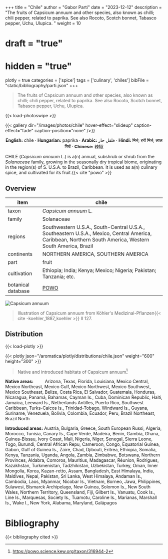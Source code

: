 +++
title = "Chile"
author = "Gabor Parti"
date = "2023-12-12"
description = "The fruits of Capsicum annuum and other species, also known as chilli; chili pepper, related to paprika. See also Rocoto, Scotch bonnet, Tabasco pepper, Uchu, Ulupica. "
weight = 10
# draft = "true"
# hidden = "true"
plotly = true
categories = ['spice']
tags = ['culinary', 'chiles']
bibFile = "static/bibliography/parti.json"
+++

>The fruits of Capsicum annuum and other species, also known as chilli; chili pepper, related to paprika. See also Rocoto, Scotch bonnet, Tabasco pepper, Uchu, Ulupica.  [<i class="fab fa-wikipedia-w"></i>](https://en.wikipedia.org/wiki/Chili_pepper)

{{< load-photoswipe >}}

{{< gallery dir="/images/photos/chile" hover-effect="slideup" caption-effect="fade" caption-position="none" />}}

<center>

**English:** chile · **Hungarian:** paprika · **Arabic:** <span class="arabic-text" dir="rtl">فلفل حار</span> · **Hindi:** <span class="devanagari-text">मिर्च; हरी मिर्च; लाल मिर्च</span> · **Chinese:** <span class="traditional-chinese-text">辣椒</span>

</center>

CHILE (*Capsicum annuum* L.) is a(n) annual, subshrub or shrub from the *Solanaceae* family, growing in the seasonally dry tropical biome, originating in the region(s) of S. U.S.A. to Brazil, Caribbean. It is used as a(n) culinary spice, and cultivated for its fruit.{{< cite "powo" >}}

## Overview

|       item       |                                                                          chile                                                                          |
|------------------|---------------------------------------------------------------------------------------------------------------------------------------------------------|
|       taxon      |                                                                   *Capsicum annuum* L.                                                                  |
|      family      |                                                                        Solanaceae                                                                       |
|      regions     |Southwestern U.S.A., South-Central U.S.A., Southeastern U.S.A., Mexico, Central America, Caribbean, Northern South America, Western South America, Brazil|
|    continents    |                                                            NORTHERN AMERICA, SOUTHERN AMERICA                                                           |
|       part       |                                                                          fruit                                                                          |
|    cultivation   |                                            Ethiopia; India; Kenya; Mexico; Nigeria; Pakistan; Tanzania; etc.                                            |
|botanical database|                                                   [POWO](https://powo.science.kew.org/taxon/316944-2)                                                   |

![Capsicum annuum](/images/illustrations/chile.png?width=40rem "Illustration of Capsicum annuum from Köhler's Medizinal-Pflanzen")

>Illustration of Capsicum annuum from Köhler's Medizinal-Pflanzen{{< cite -koehler_1887_koehler >}} II 127.

## Distribution

{{< load-plotly >}}

{{< plotly json="/aromatica/plotly/distributions/chile.json" weight="600" height="300" >}}

>Native and introduced habitats of Capsicum annuum[^powo]

[^powo]: https://powo.science.kew.org/taxon/316944-2

<p style="text-align:left;">

**Native areas:** &ensp; &ensp; &ensp; Arizona, Texas, Florida, Louisiana, Mexico Central, Mexico Northeast, Mexico Gulf, Mexico Northwest, Mexico Southwest, Mexico Southeast, Belize, Costa Rica, El Salvador, Guatemala, Honduras, Nicaragua, Panamá, Bahamas, Cayman Is., Cuba, Dominican Republic, Haiti, Jamaica, Leeward Is., Netherlands Antilles, Puerto Rico, Southwest Caribbean, Turks-Caicos Is., Trinidad-Tobago, Windward Is., Guyana, Suriname, Venezuela, Bolivia, Colombia, Ecuador, Peru, Brazil Northeast, Brazil North

**Introduced areas:** Austria, Bulgaria, Greece, South European Russi, Algeria, Morocco, Tunisia, Canary Is., Cape Verde, Madeira, Benin, Gambia, Ghana, Guinea-Bissau, Ivory Coast, Mali, Nigeria, Niger, Senegal, Sierra Leone, Togo, Burundi, Central African Repu, Cameroon, Congo, Equatorial Guinea, Gabon, Gulf of Guinea Is., Zaïre, Chad, Djibouti, Eritrea, Ethiopia, Somalia, Kenya, Tanzania, Uganda, Angola, Zambia, Zimbabwe, Botswana, Northern Provinces, Aldabra, Comoros, Mauritius, Madagascar, Réunion, Rodrigues, Kazakhstan, Turkmenistan, Tadzhikistan, Uzbekistan, Turkey, Oman, Inner Mongolia, Korea, Kazan-retto, Assam, Bangladesh, East Himalaya, India, Maldives, Nepal, Pakistan, Sri Lanka, West Himalaya, Andaman Is., Cambodia, Laos, Myanmar, Nicobar Is., Vietnam, Borneo, Jawa, Philippines, Sulawesi, Bismarck Archipelago, New Guinea, Solomon Is., New South Wales, Northern Territory, Queensland, Fiji, Gilbert Is., Vanuatu, Cook Is., Line Is., Marquesas, Society Is., Tuamotu, Caroline Is., Marianas, Marshall Is., Wake I., New York, Alabama, Maryland, Galápagos

</p>



# Bibliography

{{< bibliography cited >}}

